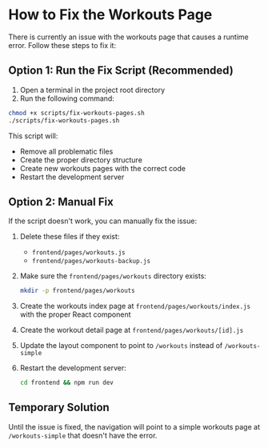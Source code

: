 # How to Fix the Workouts Page

There is currently an issue with the workouts page that causes a runtime error. Follow these steps to fix it:

## Option 1: Run the Fix Script (Recommended)

1. Open a terminal in the project root directory
2. Run the following command:

```bash
chmod +x scripts/fix-workouts-pages.sh
./scripts/fix-workouts-pages.sh
```

This script will:
- Remove all problematic files
- Create the proper directory structure
- Create new workouts pages with the correct code
- Restart the development server

## Option 2: Manual Fix

If the script doesn't work, you can manually fix the issue:

1. Delete these files if they exist:
   - `frontend/pages/workouts.js`
   - `frontend/pages/workouts-backup.js`

2. Make sure the `frontend/pages/workouts` directory exists:
   ```bash
   mkdir -p frontend/pages/workouts
   ```

3. Create the workouts index page at `frontend/pages/workouts/index.js` with the proper React component

4. Create the workout detail page at `frontend/pages/workouts/[id].js`

5. Update the layout component to point to `/workouts` instead of `/workouts-simple`

6. Restart the development server:
   ```bash
   cd frontend && npm run dev
   ```

## Temporary Solution

Until the issue is fixed, the navigation will point to a simple workouts page at `/workouts-simple` that doesn't have the error. 